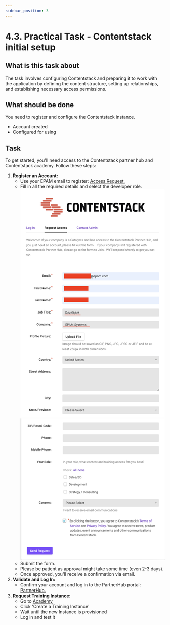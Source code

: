 ```yaml
---
sidebar_position: 3
---
```


# 4.3. Practical Task - Contentstack initial setup

## What is this task about

The task involves configuring Contentstack and preparing it to work with the application by defining the content structure, setting up relationships, and establishing necessary access permissions.


## What should be done

You need to register and configure the Contentstack instance.

- Account created
- Configured for using


## Task

To get started, you'll need access to the Contentstack partner hub and Contentstack academy. Follow these steps:

1. **Register an Account:**
   - Use your EPAM email to register: [Access Request.](https://contentstack.channeltivity.com/RequestAccess)
   - Fill in all the required details and select the developer role.
     ![contentstack-register.png](assets/contentstack-register.png)
     ![contentstack-register.png](assets/contentstack-register2.png)
   - Submit the form.
   - Please be patient as approval might take some time (even 2-3 days).
   - Once approved, you'll receive a confirmation via email.
2. **Validate and Log In:**
   - Confirm your account and log in to the PartnerHub portal: [PartnerHub.](https://contentstack.channeltivity.com/Login?target=%2FHome)
3. **Request Training Instance:**
   - Go to [Academy](https://www.contentstack.com/academy-old)
   - Click 'Create a Training Instance'
   - Wait until the new Instance is provisioned
   - Log in and test it
